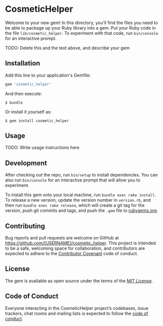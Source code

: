 # CosmeticHelper

Welcome to your new gem! In this directory, you'll find the files you need to be able to package up your Ruby library into a gem. Put your Ruby code in the file `lib/cosmetic_helper`. To experiment with that code, run `bin/console` for an interactive prompt.

TODO: Delete this and the text above, and describe your gem

## Installation

Add this line to your application's Gemfile:

```ruby
gem 'cosmetic_helper'
```

And then execute:

    $ bundle

Or install it yourself as:

    $ gem install cosmetic_helper

## Usage

TODO: Write usage instructions here

## Development

After checking out the repo, run `bin/setup` to install dependencies. You can also run `bin/console` for an interactive prompt that will allow you to experiment.

To install this gem onto your local machine, run `bundle exec rake install`. To release a new version, update the version number in `version.rb`, and then run `bundle exec rake release`, which will create a git tag for the version, push git commits and tags, and push the `.gem` file to [rubygems.org](https://rubygems.org).

## Contributing

Bug reports and pull requests are welcome on GitHub at https://github.com/[USERNAME]/cosmetic_helper. This project is intended to be a safe, welcoming space for collaboration, and contributors are expected to adhere to the [Contributor Covenant](http://contributor-covenant.org) code of conduct.

## License

The gem is available as open source under the terms of the [MIT License](https://opensource.org/licenses/MIT).

## Code of Conduct

Everyone interacting in the CosmeticHelper project’s codebases, issue trackers, chat rooms and mailing lists is expected to follow the [code of conduct](https://github.com/[USERNAME]/cosmetic_helper/blob/master/CODE_OF_CONDUCT.md).
